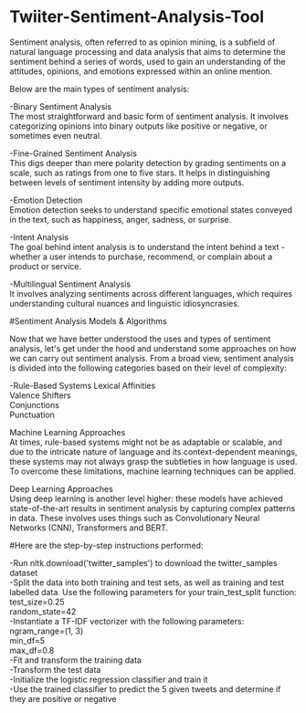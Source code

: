 # Twiiter-Sentiment-Analysis-Tool

Sentiment analysis, often referred to as opinion mining, is a subfield of natural language processing and data analysis that aims to determine the sentiment behind a series of words, used to gain an understanding of the attitudes, opinions, and emotions expressed within an online mention.

Below are the main types of sentiment analysis:

-Binary Sentiment Analysis  
The most straightforward and basic form of sentiment analysis. It involves categorizing opinions into binary outputs like positive or negative, or sometimes even neutral.

-Fine-Grained Sentiment Analysis  
This digs deeper than mere polarity detection by grading sentiments on a scale, such as ratings from one to five stars. It helps in distinguishing between levels of sentiment intensity by adding more outputs.

-Emotion Detection  
Emotion detection seeks to understand specific emotional states conveyed in the text, such as happiness, anger, sadness, or surprise.

-Intent Analysis  
The goal behind intent analysis is to understand the intent behind a text - whether a user intends to purchase, recommend, or complain about a product or service.

-Multilingual Sentiment Analysis  
It involves analyzing sentiments across different languages, which requires understanding cultural nuances and linguistic idiosyncrasies.

#Sentiment Analysis Models & Algorithms

Now that we have better understood the uses and types of sentiment analysis, let's get under the hood and understand some approaches on how we can carry out sentiment analysis. From a broad view, sentiment analysis is divided into the following categories based on their level of complexity:

-Rule-Based Systems
     Lexical Affinities  
     Valence Shifters  
     Conjunctions  
     Punctuation  

     
Machine Learning Approaches  
At times, rule-based systems might not be as adaptable or scalable, and due to the intricate nature of language and its context-dependent meanings, these systems may not always grasp the subtleties in how language is used.
To overcome these limitations, machine learning techniques can be applied.

Deep Learning Approaches  
Using deep learning is another level higher: these models have achieved state-of-the-art results in sentiment analysis by capturing complex patterns in data. These involves uses things such as Convolutionary Neural Networks (CNN), Transformers and BERT.

#Here are the step-by-step instructions performed:

-Run nltk.download('twitter_samples') to download the twitter_samples dataset  
-Split the data into both training and test sets, as well as training and test labelled data. Use the following parameters for your train_test_split function:  
    test_size=0.25  
    random_state=42  
-Instantiate a TF-IDF vectorizer with the following parameters:  
   ngram_range=(1, 3)  
   min_df=5  
   max_df=0.8  
-Fit and transform the training data  
-Transform the test data  
-Initialize the logistic regression classifier and train it  
-Use the trained classifier to predict the 5 given tweets and determine if they are positive or negative  


